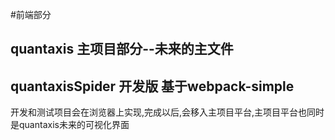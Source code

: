 #前端部分

## quantaxis 主项目部分--未来的主文件
## quantaxisSpider 开发版 基于webpack-simple


开发和测试项目会在浏览器上实现,完成以后,会移入主项目平台,主项目平台也同时是quantaxis未来的可视化界面